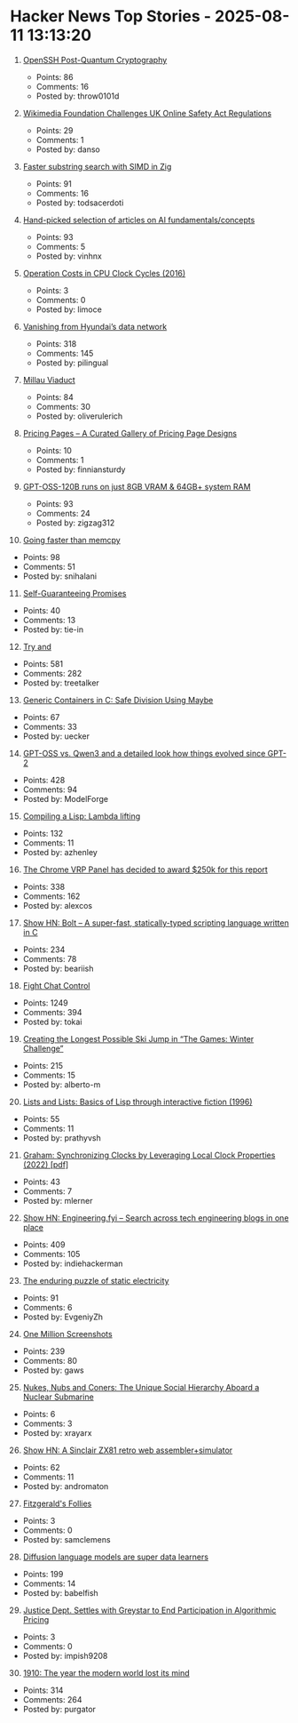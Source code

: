 # Hacker News Top Stories - 2025-08-11 13:13:20

1. [OpenSSH Post-Quantum Cryptography](https://www.openssh.com/pq.html)
   - Points: 86
   - Comments: 16
   - Posted by: throw0101d

2. [Wikimedia Foundation Challenges UK Online Safety Act Regulations](https://wikimediafoundation.org/news/2025/08/11/wikimedia-foundation-challenges-uk-online-safety-act-regulations/)
   - Points: 29
   - Comments: 1
   - Posted by: danso

3. [Faster substring search with SIMD in Zig](https://aarol.dev/posts/zig-simd-substr/)
   - Points: 91
   - Comments: 16
   - Posted by: todsacerdoti

4. [Hand-picked selection of articles on AI fundamentals/concepts](https://aman.ai/primers/ai/)
   - Points: 93
   - Comments: 5
   - Posted by: vinhnx

5. [Operation Costs in CPU Clock Cycles (2016)](http://ithare.com/infographics-operation-costs-in-cpu-clock-cycles/)
   - Points: 3
   - Comments: 0
   - Posted by: limoce

6. [Vanishing from Hyundai’s data network](http://techno-fandom.org/~hobbit/cars/ev/offnet.html)
   - Points: 318
   - Comments: 145
   - Posted by: pilingual

7. [Millau Viaduct](https://www.fosterandpartners.com/projects/millau-viaduct)
   - Points: 84
   - Comments: 30
   - Posted by: oliverulerich

8. [Pricing Pages – A Curated Gallery of Pricing Page Designs](https://pricingpages.design/)
   - Points: 10
   - Comments: 1
   - Posted by: finniansturdy

9. [GPT-OSS-120B runs on just 8GB VRAM & 64GB+ system RAM](https://old.reddit.com/r/LocalLLaMA/comments/1mke7ef/120b_runs_awesome_on_just_8gb_vram/)
   - Points: 93
   - Comments: 24
   - Posted by: zigzag312

10. [Going faster than memcpy](https://squadrick.dev/journal/going-faster-than-memcpy)
   - Points: 98
   - Comments: 51
   - Posted by: snihalani

11. [Self-Guaranteeing Promises](https://stephango.com/self-guarantee)
   - Points: 40
   - Comments: 13
   - Posted by: tie-in

12. [Try and](https://ygdp.yale.edu/phenomena/try-and)
   - Points: 581
   - Comments: 282
   - Posted by: treetalker

13. [Generic Containers in C: Safe Division Using Maybe](https://uecker.codeberg.page/2025-08-10.html)
   - Points: 67
   - Comments: 33
   - Posted by: uecker

14. [GPT-OSS vs. Qwen3 and a detailed look how things evolved since GPT-2](https://magazine.sebastianraschka.com/p/from-gpt-2-to-gpt-oss-analyzing-the)
   - Points: 428
   - Comments: 94
   - Posted by: ModelForge

15. [Compiling a Lisp: Lambda lifting](https://bernsteinbear.com/blog/compiling-a-lisp-12/)
   - Points: 132
   - Comments: 11
   - Posted by: azhenley

16. [The Chrome VRP Panel has decided to award $250k for this report](https://issues.chromium.org/issues/412578726)
   - Points: 338
   - Comments: 162
   - Posted by: alexcos

17. [Show HN: Bolt – A super-fast, statically-typed scripting language written in C](https://github.com/Beariish/bolt)
   - Points: 234
   - Comments: 78
   - Posted by: beariish

18. [Fight Chat Control](https://fightchatcontrol.eu/)
   - Points: 1249
   - Comments: 394
   - Posted by: tokai

19. [Creating the Longest Possible Ski Jump in “The Games: Winter Challenge”](https://mrwint.github.io/winter/writeup/writeup2.html)
   - Points: 215
   - Comments: 15
   - Posted by: alberto-m

20. [Lists and Lists: Basics of Lisp through interactive fiction (1996)](https://eblong.com/zarf/zweb/lists/)
   - Points: 55
   - Comments: 11
   - Posted by: prathyvsh

21. [Graham: Synchronizing Clocks by Leveraging Local Clock Properties (2022) [pdf]](https://www.usenix.org/system/files/nsdi22-paper-najafi_1.pdf)
   - Points: 43
   - Comments: 7
   - Posted by: mlerner

22. [Show HN: Engineering.fyi – Search across tech engineering blogs in one place](https://engineering.fyi/)
   - Points: 409
   - Comments: 105
   - Posted by: indiehackerman

23. [The enduring puzzle of static electricity](https://pubs.aip.org/physicstoday/article/78/8/54/3355922/The-enduring-puzzle-of-static-electricityEven)
   - Points: 91
   - Comments: 6
   - Posted by: EvgeniyZh

24. [One Million Screenshots](https://onemillionscreenshots.com/?q=random)
   - Points: 239
   - Comments: 80
   - Posted by: gaws

25. [Nukes, Nubs and Coners: The Unique Social Hierarchy Aboard a Nuclear Submarine](https://www.twz.com/34104/nukes-nubs-and-coners-the-unique-social-hierarchy-aboard-a-nuclear-submarine)
   - Points: 6
   - Comments: 3
   - Posted by: xrayarx

26. [Show HN: A Sinclair ZX81 retro web assembler+simulator](undefined)
   - Points: 62
   - Comments: 11
   - Posted by: andromaton

27. [Fitzgerald's Follies](https://libertiesjournal.com/articles/fitzgeralds-follies/)
   - Points: 3
   - Comments: 0
   - Posted by: samclemens

28. [Diffusion language models are super data learners](https://jinjieni.notion.site/Diffusion-Language-Models-are-Super-Data-Learners-239d8f03a866800ab196e49928c019ac)
   - Points: 199
   - Comments: 14
   - Posted by: babelfish

29. [Justice Dept. Settles with Greystar to End Participation in Algorithmic Pricing](https://www.justice.gov/opa/pr/justice-department-reaches-proposed-settlement-greystar-largest-us-landlord-end-its)
   - Points: 3
   - Comments: 0
   - Posted by: impish9208

30. [1910: The year the modern world lost its mind](https://www.derekthompson.org/p/1910-the-year-the-modern-world-lost)
   - Points: 314
   - Comments: 264
   - Posted by: purgator

